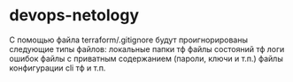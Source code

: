# devops-netology
С помощью файла terraform/.gitignore будут проигнорированы следующие типы файлов:
локальные папки тф
файлы состояний тф
логи ошибок
файлы с приватным содержанием (пароли, ключи и т.п.)
файлы конфигурации cli тф
и т.п.


